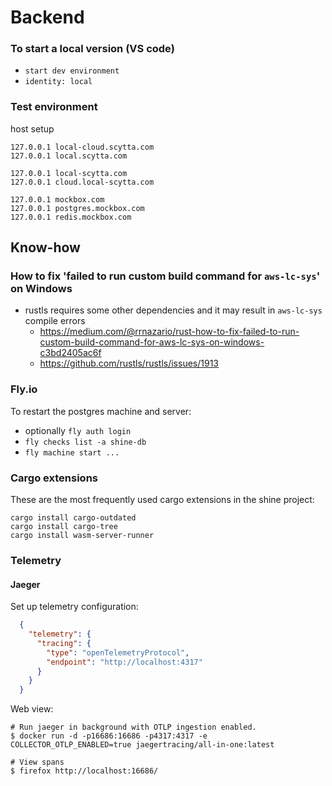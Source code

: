 # Backend

### To start a local version (VS code)

- `start dev environment`
- `identity: local`
  
### Test environment

host setup
```
127.0.0.1 local-cloud.scytta.com
127.0.0.1 local.scytta.com

127.0.0.1 local-scytta.com
127.0.0.1 cloud.local-scytta.com

127.0.0.1 mockbox.com
127.0.0.1 postgres.mockbox.com
127.0.0.1 redis.mockbox.com
```


## Know-how 

### How to fix 'failed to run custom build command for `aws-lc-sys`' on Windows

- rustls requires some other dependencies and it may result in `aws-lc-sys` compile errors
  - <https://medium.com/@rrnazario/rust-how-to-fix-failed-to-run-custom-build-command-for-aws-lc-sys-on-windows-c3bd2405ac6f>
  - <https://github.com/rustls/rustls/issues/1913>

### Fly.io

To restart the postgres machine and server:
-  optionally `fly auth login`
-  `fly checks list -a shine-db`
-  `fly machine start ...`

### Cargo extensions

These are the most frequently used cargo extensions in the shine project:

```shell
cargo install cargo-outdated
cargo install cargo-tree
cargo install wasm-server-runner
```

### Telemetry

#### **Jaeger**

Set up telemetry configuration:
```json
  {
    "telemetry": {
      "tracing": {
        "type": "openTelemetryProtocol",
        "endpoint": "http://localhost:4317"
      }
    }
  }
```

Web view:
```shell
# Run jaeger in background with OTLP ingestion enabled.
$ docker run -d -p16686:16686 -p4317:4317 -e COLLECTOR_OTLP_ENABLED=true jaegertracing/all-in-one:latest

# View spans
$ firefox http://localhost:16686/
```
